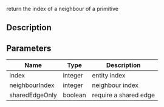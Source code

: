return the index of a neighbour of a primitive


## Description




## Parameters

<table>
<thead>
	<tr>
		<th>Name</th>
		<th>Type</th>
		<th>Description</th>
	</tr>
</thead>
<tr>
	<td>index</td>
	<td><div class='bg-orange-800 px-2 py-px text-white rounded-sm'>integer</div></td>
	<td>entity index</td>
</tr>
<tr>
	<td>neighbourIndex</td>
	<td><div class='bg-orange-800 px-2 py-px text-white rounded-sm'>integer</div></td>
	<td>neighbour index</td>
</tr>
<tr>
	<td>sharedEdgeOnly</td>
	<td><div class='bg-emerald-800 px-2 py-px text-white rounded-sm'>boolean</div></td>
	<td>require a shared edge</td>
</tr>
</table>